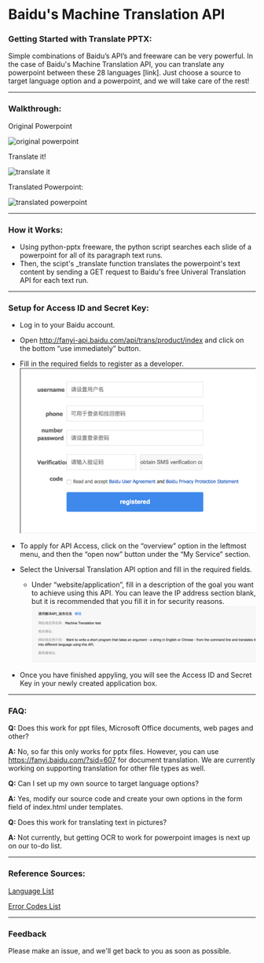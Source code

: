 # Baidu's Machine Translation API #

### Getting Started with Translate PPTX: ### 

Simple combinations of Baidu’s API’s and freeware can be very powerful. In the case of Baidu's Machine Translation API, you can translate any powerpoint between these 28 languages [link]. Just choose a source to target language option and a powerpoint, and we will take care of the rest!
****************************************************************************************************
### Walkthrough: ###
Original Powerpoint

![original powerpoint](https://media.giphy.com/media/fCTqxdJtFd1lKrAw3L/giphy.gif)

Translate it!

![translate it](https://media.giphy.com/media/3XDUQmwUppd4NNZ1gb/giphy.gif)

Translated Powerpoint:

![translated powerpoint](https://media.giphy.com/media/1jl4ssrpu8JtgH3QX2/giphy.gif)

****************************************************************************************************
### How it Works: ###

* Using python-pptx freeware, the python script searches each slide of a powerpoint for all of its paragraph text runs. 
* Then, the scipt's _translate function translates the powerpoint's text content by sending a GET request to Baidu's free Univeral Translation API for each text run.  


****************************************************************************************************
### Setup for Access ID and Secret Key: ###

* Log in to your Baidu account.
* Open http://fanyi-api.baidu.com/api/trans/product/index and click on the bottom “use immediately” button. 
* Fill in the required fields to register as a developer.
![](images/developeraccount.png "Developer Account")

* To apply for API Access, click on the “overview” option in the leftmost menu, and then the “open now” button under the “My Service” section.
* Select the Universal Translation API option and fill in the required fields. 
    * Under “website/application”, fill in a description of the goal you want to achieve using this API. You can leave the IP address section blank, but it is recommended that you fill it in for security reasons. 
![](images/apiaccess.png "API Access")
* Once you have finished appyling, you will see the Access ID and Secret Key in your newly created application box. 


****************************************************************************************************

### FAQ: ###
**Q:** Does this work for ppt files, Microsoft Office documents, web pages and other?

**A:** No, so far this only works for pptx files. However, you can use https://fanyi.baidu.com/?sid=607 for document translation. We are currently working on supporting translation for other file types as well. 


**Q:** Can I set up my own source to target language options?

**A:** Yes, modify our source code and create your own options in the form field of index.html under templates. 


**Q:** Does this work for translating text in pictures?

**A:** Not currently, but getting OCR to work for powerpoint images is next up on our to-do list.
****************************************************************************************************
### Reference Sources: ###
[Language List](https://github.com/albertzhang24/documentation/blob/master/Desktop/documentation_img/REFERENCES.md)

[Error Codes List](https://github.com/albertzhang24/documentation/blob/master/Desktop/documentation_img/REFERENCES.md)

****************************************************************************************************
### Feedback ###

Please make an issue, and we'll get back to you as soon as possible. 

